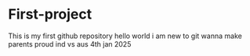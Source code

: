 # First-project
This is my first github repository
hello world
i am new to git
wanna make parents proud
ind vs aus 4th jan 2025
